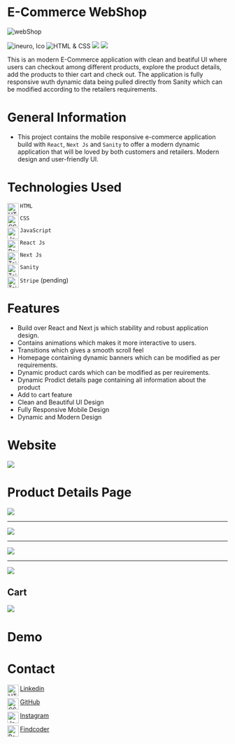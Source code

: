 # E-Commerce WebShop

![webShop](https://user-images.githubusercontent.com/84671689/189168088-d82c1eab-ac5c-41f2-bae7-4b6391b09470.png)


![ineuro, lco](https://img.shields.io/badge/iNeuron-LCO-blue)
![HTML & CSS](https://img.shields.io/badge/HTML-CSS-green)
![](https://img.shields.io/badge/React%20Js-Next%20Js-brightgreen)
![](https://img.shields.io/badge/-Sanity-yellow)

This is an modern E-Commerce application with clean and beatiful UI where users can checkout among different products, explore the product details, add the products to thier cart and check out. The application is fully responsive wuth dynamic data being pulled directly from Sanity which can be modified according to the retailers requirements.


# General Information

- This project contains the mobile responsive e-commerce application build with `React`, `Next Js` and `Sanity` to offer a modern dynamic application that will be loved by both customers and retailers. Modern design and user-friendly UI.

# Technologies Used

<img align="left" alt="HTML5" width="26px" src="./readmeAssets/html-5.png" /> `HTML`


<img align="left" alt="CSS3" width="26px" src="./readmeAssets/css-3.png" /> `CSS`



<img align="left" alt="JavaScript" width="26px" src="./readmeAssets/javascp1.png" /> `JavaScript`

<img align="left" alt="React Js" width="26px" src="./readmeAssets/logo512.png" /> `React Js`

<img align="left" alt="Tailwind CSS" width="26px" src="./readmeAssets/next-js.png" /> `Next Js`

<img align="left" alt="Tailwind CSS" width="26px" src="./readmeAssets/sanity.webp" /> `Sanity`

<img align="left" alt="Tailwind CSS" width="26px" src="./readmeAssets/stripe.png" /> `Stripe` (pending)

# Features
 - Build over React and Next js which stability and robust application design.
 - Contains animations which makes it more interactive to users.
 - Transitions which gives a smooth scroll feel
 - Homepage containing dynamic banners which can be modified as per requirements.
 - Dynamic product cards which can be modified as per reuirements.
 - Dynamic Prodict details page containing all information about the product
 - Add to cart feature 
 - Clean and Beautiful UI Design
 - Fully Responsive Mobile Design
 - Dynamic and Modern Design


 # Website
 ![](./readmeAssets/fullpage.png)

 # Product Details Page
 ![](./readmeAssets/2.png)
 ***
 ![](./readmeAssets/3.png)
 ***
 ![](./readmeAssets/4.png)
 ***
 ![](./readmeAssets/5.png)

 ## Cart

  ![](./readmeAssets/1.png)



 # Demo

 


 # Contact

 <img align="left" alt="HTML5" width="26px" src="./readmeAssets/linkedin.png" /> [Linkedin](https://www.linkedin.com/in/deepaksingh5219/)


<img align="left" alt="CSS3" width="26px" src="./readmeAssets/github.png" /> [GitHub](https://github.com/deepak-singh5219/)



<img align="left" alt="JavaScript" width="26px" src="./readmeAssets/instagram.png" /> [Instagram](https://www.instagram.com/deepak_singh_5219/)

<img align="left" alt="React Js" width="26px" src="./readmeAssets/findcoder.png" /> [Findcoder](https://www.findcoder.io/u/deepaksingh5219)


